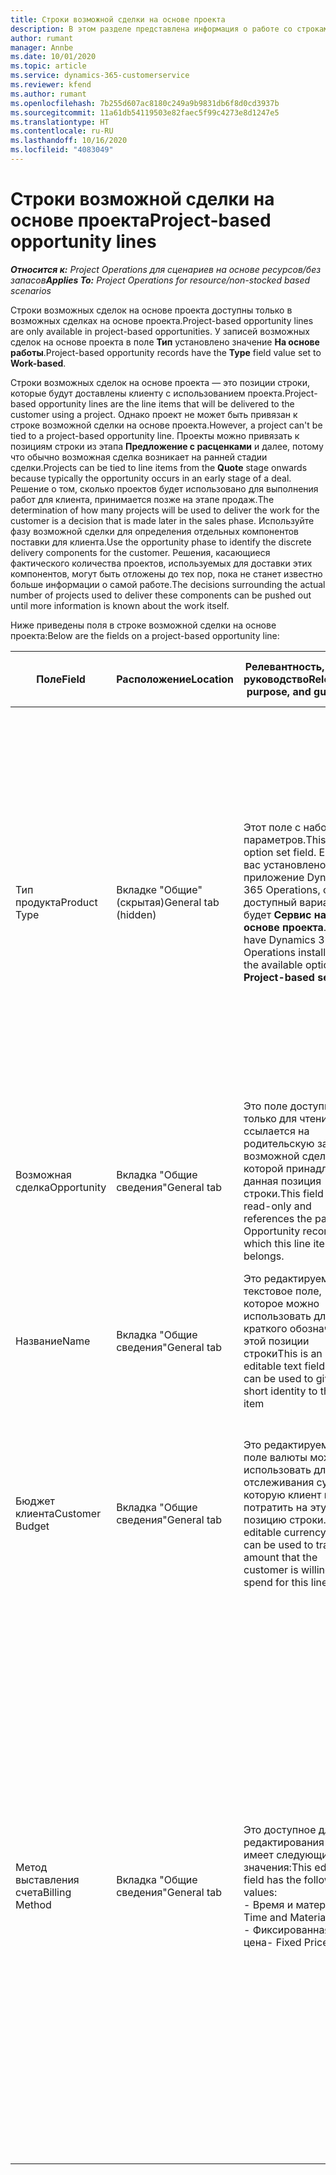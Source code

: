 ```yaml
---
title: Строки возможной сделки на основе проекта
description: В этом разделе представлена информация о работе со строками возможных сделок на основе проекта.
author: rumant
manager: Annbe
ms.date: 10/01/2020
ms.topic: article
ms.service: dynamics-365-customerservice
ms.reviewer: kfend
ms.author: rumant
ms.openlocfilehash: 7b255d607ac8180c249a9b9831db6f8d0cd3937b
ms.sourcegitcommit: 11a61db54119503e82faec5f99c4273e8d1247e5
ms.translationtype: HT
ms.contentlocale: ru-RU
ms.lasthandoff: 10/16/2020
ms.locfileid: "4083049"
---
```

# <a name="project-based-opportunity-lines"></a><span data-ttu-id="3b87d-103">Строки возможной сделки на основе проекта</span><span class="sxs-lookup"><span data-stu-id="3b87d-103">Project-based opportunity lines</span></span>

<span data-ttu-id="3b87d-104">_**Относится к:** Project Operations для сценариев на основе ресурсов/без запасов_</span><span class="sxs-lookup"><span data-stu-id="3b87d-104">_**Applies To:** Project Operations for resource/non-stocked based scenarios_</span></span>


<span data-ttu-id="3b87d-105">Строки возможных сделок на основе проекта доступны только в возможных сделках на основе проекта.</span><span class="sxs-lookup"><span data-stu-id="3b87d-105">Project-based opportunity lines are only available in project-based opportunities.</span></span> <span data-ttu-id="3b87d-106">У записей возможных сделок на основе проекта в поле **Тип** установлено значение **На основе работы**.</span><span class="sxs-lookup"><span data-stu-id="3b87d-106">Project-based opportunity records have the **Type** field value set to **Work-based**.</span></span>

<span data-ttu-id="3b87d-107">Строки возможных сделок на основе проекта — это позиции строки, которые будут доставлены клиенту с использованием проекта.</span><span class="sxs-lookup"><span data-stu-id="3b87d-107">Project-based opportunity lines are the line items that will be delivered to the customer using a project.</span></span> <span data-ttu-id="3b87d-108">Однако проект не может быть привязан к строке возможной сделки на основе проекта.</span><span class="sxs-lookup"><span data-stu-id="3b87d-108">However, a project can't be tied to a project-based opportunity line.</span></span> <span data-ttu-id="3b87d-109">Проекты можно привязать к позициям строки из этапа **Предложение с расценками** и далее, потому что обычно возможная сделка возникает на ранней стадии сделки.</span><span class="sxs-lookup"><span data-stu-id="3b87d-109">Projects can be tied to line items from the **Quote** stage onwards because typically the opportunity occurs in an early stage of a deal.</span></span> <span data-ttu-id="3b87d-110">Решение о том, сколько проектов будет использовано для выполнения работ для клиента, принимается позже на этапе продаж.</span><span class="sxs-lookup"><span data-stu-id="3b87d-110">The determination of how many projects will be used to deliver the work for the customer is a decision that is made later in the sales phase.</span></span> <span data-ttu-id="3b87d-111">Используйте фазу возможной сделки для определения отдельных компонентов поставки для клиента.</span><span class="sxs-lookup"><span data-stu-id="3b87d-111">Use the opportunity phase to identify the discrete delivery components for the customer.</span></span> <span data-ttu-id="3b87d-112">Решения, касающиеся фактического количества проектов, используемых для доставки этих компонентов, могут быть отложены до тех пор, пока не станет известно больше информации о самой работе.</span><span class="sxs-lookup"><span data-stu-id="3b87d-112">The decisions surrounding the actual number of projects used to deliver these components can be pushed out until more information is known about the work itself.</span></span>

<span data-ttu-id="3b87d-113">Ниже приведены поля в строке возможной сделки на основе проекта:</span><span class="sxs-lookup"><span data-stu-id="3b87d-113">Below are the fields on a project-based opportunity line:</span></span>

| <span data-ttu-id="3b87d-114">**Поле**</span><span class="sxs-lookup"><span data-stu-id="3b87d-114">**Field**</span></span> | <span data-ttu-id="3b87d-115">**Расположение**</span><span class="sxs-lookup"><span data-stu-id="3b87d-115">**Location**</span></span> | <span data-ttu-id="3b87d-116">**Релевантность, цель и руководство**</span><span class="sxs-lookup"><span data-stu-id="3b87d-116">**Relevance, purpose, and guidance**</span></span> | <span data-ttu-id="3b87d-117">**Воздействие на последующие элементы**</span><span class="sxs-lookup"><span data-stu-id="3b87d-117">**Downstream impact**</span></span> |
| --- | --- | --- | --- |
| <span data-ttu-id="3b87d-118">Тип продукта</span><span class="sxs-lookup"><span data-stu-id="3b87d-118">Product Type</span></span> | <span data-ttu-id="3b87d-119">Вкладке "Общие" (скрытая)</span><span class="sxs-lookup"><span data-stu-id="3b87d-119">General tab (hidden)</span></span> | <span data-ttu-id="3b87d-120">Этот поле с набором параметров.</span><span class="sxs-lookup"><span data-stu-id="3b87d-120">This is an option set field.</span></span> <span data-ttu-id="3b87d-121">Если у вас установлено приложение Dynamics 365 Operations, один доступный вариант будет **Сервис на основе проекта**.</span><span class="sxs-lookup"><span data-stu-id="3b87d-121">If you have Dynamics 365 Operations installed, one the available options is, **Project-based service**.</span></span>  | <span data-ttu-id="3b87d-122">Значение этого поля установлено на **Сервис на основе проекта** , когда вы создаете строку возможной сделки на основе проекта из сетки строк на основе проекта в возможной сделке.</span><span class="sxs-lookup"><span data-stu-id="3b87d-122">The value of this field is set to **Project-based service** when you create the project-based opportunity line from the project-based lines grid on the Opportunity.</span></span> <br> <span data-ttu-id="3b87d-123">Если вы измените или переопределите это значение, функциональность проекта не будет включена для ваших позиций строк на основе проекта.</span><span class="sxs-lookup"><span data-stu-id="3b87d-123">If you change or override this value, the project functionality won't be enabled on your project-based line items.</span></span> |
| <span data-ttu-id="3b87d-124">Возможная сделка</span><span class="sxs-lookup"><span data-stu-id="3b87d-124">Opportunity</span></span> | <span data-ttu-id="3b87d-125">Вкладка "Общие сведения"</span><span class="sxs-lookup"><span data-stu-id="3b87d-125">General tab</span></span> | <span data-ttu-id="3b87d-126">Это поле доступно только для чтения и ссылается на родительскую запись возможной сделки, которой принадлежит данная позиция строки.</span><span class="sxs-lookup"><span data-stu-id="3b87d-126">This field is read-only and references the parent Opportunity record to which this line item belongs.</span></span> | <span data-ttu-id="3b87d-127">Это поле не оказывает влияния на последующую обработку.</span><span class="sxs-lookup"><span data-stu-id="3b87d-127">There is no downstream impact of this field.</span></span> |
| <span data-ttu-id="3b87d-128">Название</span><span class="sxs-lookup"><span data-stu-id="3b87d-128">Name</span></span> | <span data-ttu-id="3b87d-129">Вкладка "Общие сведения"</span><span class="sxs-lookup"><span data-stu-id="3b87d-129">General tab</span></span> | <span data-ttu-id="3b87d-130">Это редактируемое текстовое поле, которое можно использовать для краткого обозначения этой позиции строки</span><span class="sxs-lookup"><span data-stu-id="3b87d-130">This is an editable text field that can be used to give a short identity to this line item</span></span> | <span data-ttu-id="3b87d-131">Это значение переносится в строку предложения с расценками, когда вы создаете предложение с расценками из этой возможной сделки</span><span class="sxs-lookup"><span data-stu-id="3b87d-131">This value is carried over to the quote line when you create a quote from this opportunity</span></span> |
| <span data-ttu-id="3b87d-132">Бюджет клиента</span><span class="sxs-lookup"><span data-stu-id="3b87d-132">Customer Budget</span></span> | <span data-ttu-id="3b87d-133">Вкладка "Общие сведения"</span><span class="sxs-lookup"><span data-stu-id="3b87d-133">General tab</span></span> | <span data-ttu-id="3b87d-134">Это редактируемое поле валюты можно использовать для отслеживания суммы, которую клиент готов потратить на эту позицию строки.</span><span class="sxs-lookup"><span data-stu-id="3b87d-134">This editable currency field can be used to track the amount that the customer is willing to spend for this line item.</span></span> | <span data-ttu-id="3b87d-135">Это значение переносится в соответствующее поле в строке предложения с расценками, когда вы создаете предложение с расценками из этой возможной сделки</span><span class="sxs-lookup"><span data-stu-id="3b87d-135">This value is carried over to the corresponding field on the quote line when you create a quote from this opportunity</span></span> |
| <span data-ttu-id="3b87d-136">Метод выставления счета</span><span class="sxs-lookup"><span data-stu-id="3b87d-136">Billing Method</span></span> | <span data-ttu-id="3b87d-137">Вкладка "Общие сведения"</span><span class="sxs-lookup"><span data-stu-id="3b87d-137">General tab</span></span> | <span data-ttu-id="3b87d-138">Это доступное для редактирования поле имеет следующие значения:</span><span class="sxs-lookup"><span data-stu-id="3b87d-138">This editable field has the following values:</span></span></br><span data-ttu-id="3b87d-139">- Время и материал</span><span class="sxs-lookup"><span data-stu-id="3b87d-139">- Time and Material</span></span></br><span data-ttu-id="3b87d-140">- Фиксированная цена</span><span class="sxs-lookup"><span data-stu-id="3b87d-140">- Fixed Price</span></span> | <span data-ttu-id="3b87d-141">Это значение переносится в соответствующее поле в строке предложения с расценками, когда вы создаете предложение с расценками из этой возможной сделки.</span><span class="sxs-lookup"><span data-stu-id="3b87d-141">This value is carried over to the corresponding field on the quote line when you create a quote from this opportunity.</span></span> <span data-ttu-id="3b87d-142">После создания строки предложения с расценками поле блокируется и не может быть изменено.</span><span class="sxs-lookup"><span data-stu-id="3b87d-142">After the quote line is created, the field is locked and can't be changed.</span></span> <span data-ttu-id="3b87d-143">Назначьте этому полу как можно более точное значение.</span><span class="sxs-lookup"><span data-stu-id="3b87d-143">Assign this field value as accurately as possible.</span></span> <span data-ttu-id="3b87d-144">Если вам нужно изменить значение этого поля в строке предложения с расценками, удалите и заново создайте строку предложения с расценками.</span><span class="sxs-lookup"><span data-stu-id="3b87d-144">If you need to change the value of this field on the quote line, delete and re-create the quote line.</span></span> |
